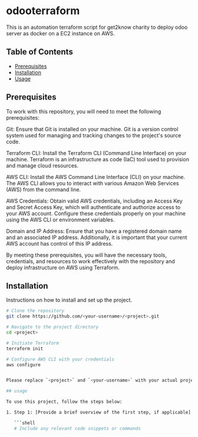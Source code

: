 # odooterraform
This is an automation terraform script for get2know charity to deploy odoo server as docker on a EC2 instance on AWS. 
## Table of Contents
- [Prerequisites](#Prerequisites)
- [Installation](#installation)
- [Usage](#usage)

## Prerequisites
To work with this repository, you will need to meet the following prerequisites:

Git: Ensure that Git is installed on your machine. Git is a version control system used for managing and tracking changes to the project's source code.

Terraform CLI: Install the Terraform CLI (Command Line Interface) on your machine. Terraform is an infrastructure as code (IaC) tool used to provision and manage cloud resources.

AWS CLI: Install the AWS Command Line Interface (CLI) on your machine. The AWS CLI allows you to interact with various Amazon Web Services (AWS) from the command line.

AWS Credentials: Obtain valid AWS credentials, including an Access Key and Secret Access Key, which will authenticate and authorize access to your AWS account. Configure these credentials properly on your machine using the AWS CLI or environment variables.

Domain and IP Address: Ensure that you have a registered domain name and an associated IP address. Additionally, it is important that your current AWS account has control of this IP address. 

By meeting these prerequisites, you will have the necessary tools, credentials, and resources to work effectively with the repository and deploy infrastructure on AWS 
using Terraform.

## Installation

Instructions on how to install and set up the project.

```bash
# Clone the repository
git clone https://github.com/<your-username>/<project>.git

# Navigate to the project directory
cd <project>

# Initiate Terraform
terraform init

# Configure AWS CLI with your credentials
aws configure 


Please replace `<project>` and `<your-username>` with your actual project name and username. Make sure not to share your AWS credentials publicly.

## usage

To use this project, follow the steps below:

1. Step 1: [Provide a brief overview of the first step, if applicable]

   ```shell
   # Include any relevant code snippets or commands